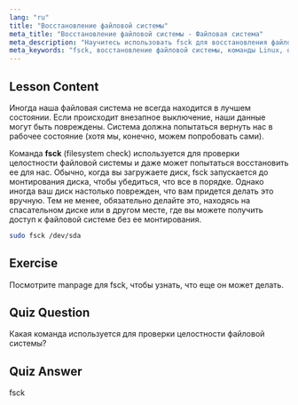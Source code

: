 ```yaml
---
lang: "ru"
title: "Восстановление файловой системы"
meta_title: "Восстановление файловой системы - Файловая система"
meta_description: "Научитесь использовать fsck для восстановления файловой системы Linux и восстановления данных. Узнайте, как проверять и исправлять ошибки диска с помощью этой важной команды. Начните свой путь в Linux!"
meta_keywords: "fsck, восстановление файловой системы, команды Linux, ошибки диска, восстановление данных, учебник Linux, руководство для начинающих"
---
```


## Lesson Content

Иногда наша файловая система не всегда находится в лучшем состоянии. Если происходит внезапное выключение, наши данные могут быть повреждены. Система должна попытаться вернуть нас в рабочее состояние (хотя мы, конечно, можем попробовать сами).

Команда **fsck** (filesystem check) используется для проверки целостности файловой системы и даже может попытаться восстановить ее для нас. Обычно, когда вы загружаете диск, fsck запускается до монтирования диска, чтобы убедиться, что все в порядке. Однако иногда ваш диск настолько поврежден, что вам придется делать это вручную. Тем не менее, обязательно делайте это, находясь на спасательном диске или в другом месте, где вы можете получить доступ к файловой системе без ее монтирования.

```bash
sudo fsck /dev/sda
```

## Exercise

Посмотрите manpage для fsck, чтобы узнать, что еще он может делать.

## Quiz Question

Какая команда используется для проверки целостности файловой системы?

## Quiz Answer

fsck
